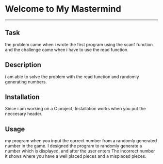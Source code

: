 # Welcome to My Mastermind
***

## Task
the problem came when i wrote the first program using the scanf function and the challenge came when
i have to use the read function.

## Description
i am able to solve the problem with the read function and randomly generating numbers.

## Installation
Since i am working on a C project, Installation works when you put the neccesary header.

## Usage
my program when you input the correct number from a randomly generated number in the game.
I designed the program to randomly generate a number which is displayed, and after the user enters The
incorrect number it shows where you have a well placed pieces and a misplaced pieces.
